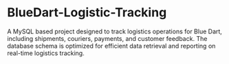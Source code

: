 # BlueDart-Logistic-Tracking
A MySQL based project designed to track logistics operations for Blue Dart, including shipments, couriers, payments, and customer feedback. The database schema is optimized for efficient data retrieval and reporting on real-time logistics tracking.
